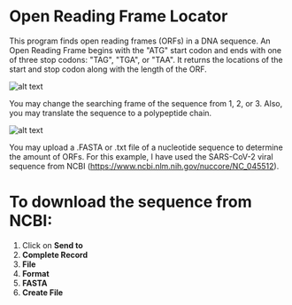 # Open Reading Frame Locator

This program finds open reading frames (ORFs) in a DNA sequence. An Open Reading Frame begins with the "ATG" start codon and ends with one of three stop codons: "TAG", "TGA", or "TAA". It returns the locations of the start and stop codon along with the length of the ORF.

![alt text]()

You may change the searching frame of the sequence from 1, 2, or 3. Also, you may translate the sequence to a polypeptide chain.

![alt text]()

You may upload a .FASTA or .txt file of a nucleotide sequence to determine the amount of ORFs. For this example, I have used the SARS-CoV-2 viral sequence from NCBI (https://www.ncbi.nlm.nih.gov/nuccore/NC_045512). 

# To download the sequence from NCBI:
1. Click on **Send to**
2. **Complete Record**
3. **File**
4. **Format**
5. **FASTA**
6. **Create File**